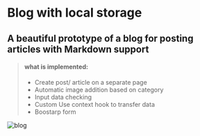 # Blog with local storage

## A beautiful prototype of a blog for posting articles with Markdown support

> #### what is implemented:
>
> - Create post/ article on a separate page
> - Automatic image addition based on category
> - Input data checking
> - Custom Use context hook to transfer data
> - Boostarp form 


![blog](https://user-images.githubusercontent.com/100515756/190911588-1d9ad361-6751-4627-96e3-1d170f531505.png)

